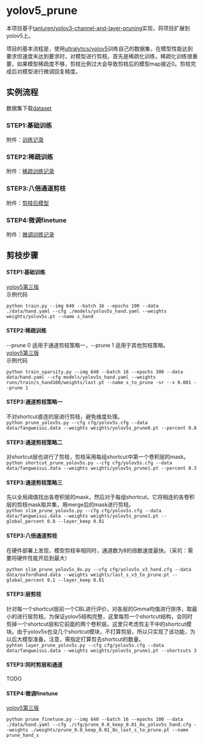 # yolov5_prune
本项目基于[tanluren/yolov3-channel-and-layer-pruning](https://github.com/tanluren/yolov3-channel-and-layer-pruning)实现，将项目扩展到yolov5上。

项目的基本流程是，使用[ultralytics/yolov5](https://github.com/ultralytics/yolov5)训练自己的数据集，在模型性能达到要求但速度未达到要求时，对模型进行剪枝。首先是稀疏化训练，稀疏化训练很重要，如果模型稀疏度不够，剪枝比例过大会导致剪枝后的模型map接近0。剪枝完成后对模型进行微调回复精度。

## 实例流程
数据集下载[dataset](http://www.robots.ox.ac.uk/~vgg/data/hands/downloads/hand_dataset.tar.gz)<br>
### STEP1:基础训练 
附件：[训练记录](https://drive.google.com/drive/folders/1xcFY0nCzGDVu1XzLqjFrsWZbnsBmv9zd?usp=sharing)<br>
### STEP2:稀疏训练     
附件：[稀疏训练记录](https://drive.google.com/drive/folders/13f-SjDT3Hwvnplhi9WZ3NlSaL-aQRjye?usp=sharing)<br>
### STEP3:八倍通道剪枝  
附件：[剪枝后模型](https://drive.google.com/drive/folders/1A2l5wGGShhUgY115l5EmjJoT_6BzkZW_?usp=sharing)<br>
### STEP4:微调finetune 
附件：[微调训练记录](https://drive.google.com/drive/folders/1GIl6hOR5PD3bXVSRyVKziZlo4HiyxKaK?usp=sharing)<br>

## 剪枝步骤
#### STEP1:基础训练
[yolov5第三版](https://github.com/ZJU-lishuang/yolov5-v3) <br>
示例代码<br>
```
python train.py --img 640 --batch 16 --epochs 100 --data ./data/hand.yaml --cfg ./models/yolov5s_hand.yaml --weights weights/yolov5s.pt --name s_hand
```

#### STEP2:稀疏训练
--prune 0 适用于通道剪枝策略一，--prune 1 适用于其他剪枝策略。<br>
[yolov5第三版](https://github.com/ZJU-lishuang/yolov5-v3)<br>
示例代码<br>
```
python train_sparsity.py --img 640 --batch 16 --epochs 300 --data data/hand.yaml --cfg models/yolov5s_hand.yaml --weights runs/train/s_hand100/weights/last.pt --name s_to_prune -sr --s 0.001 --prune 1
```

#### STEP3:通道剪枝策略一
不对shortcut直连的层进行剪枝，避免维度处理。<br>
`python prune_yolov5s.py --cfg cfg/yolov5s.cfg --data data/fangweisui.data --weights weights/yolov5s_prune0.pt --percent 0.8`

#### STEP3:通道剪枝策略二
对shortcut层也进行了剪枝，剪枝采用每组shortcut中第一个卷积层的mask。<br>
`python shortcut_prune_yolov5s.py --cfg cfg/yolov5s.cfg --data data/fangweisui.data --weights weights/yolov5s_prune1.pt --percent 0.3`

#### STEP3:通道剪枝策略三
先以全局阈值找出各卷积层的mask，然后对于每组shortcut，它将相连的各卷积层的剪枝mask取并集，用merge后的mask进行剪枝。<br>
`python slim_prune_yolov5s.py --cfg cfg/yolov5s.cfg --data data/fangweisui.data --weights weights/yolov5s_prune1.pt --global_percent 0.8 --layer_keep 0.01`

#### STEP3:八倍通道剪枝
在硬件部署上发现，模型剪枝率相同时，通道数为8的倍数速度最快。（采坑：需要将硬件性能开启到最大）<br>
```
python slim_prune_yolov5s_8x.py --cfg cfg/yolov5s_v3_hand.cfg --data data/oxfordhand.data --weights weights/last_s_v3_to_prune.pt --global_percent 0.1 --layer_keep 0.01
```

#### STEP3:层剪枝
针对每一个shortcut层前一个CBL进行评价，对各层的Gmma均值进行排序，取最小的进行层剪枝。为保证yolov5结构完整，这里每剪一个shortcut结构，会同时剪掉一个shortcut层和它前面的两个卷积层。这里只考虑剪主干中的shortcut模块。由于yolov5s也没几个shortcut模块，不打算剪层，所以只实现了该功能，为以后大模型准备。注意，需指定打算剪去shortcut的数量。<br>
`pyhton layer_prune_yolov5s.py --cfg cfg/yolov5s.cfg --data data/fangweisui.data --weights weights/yolov5s_prune1.pt --shortcuts 3`

#### STEP3:同时剪层和通道
TODO

#### STEP4:微调finetune
[yolov5第三版](https://github.com/ZJU-lishuang/yolov5-v3)<br>
```
python prune_finetune.py --img 640 --batch 16 --epochs 100 --data ./data/hand.yaml --cfg ./cfg/prune_0.8_keep_0.01_8x_yolov5s_hand.cfg --weights ./weights/prune_0.8_keep_0.01_8x_last_s_to_prune.pt --name prune_hand_s
```




